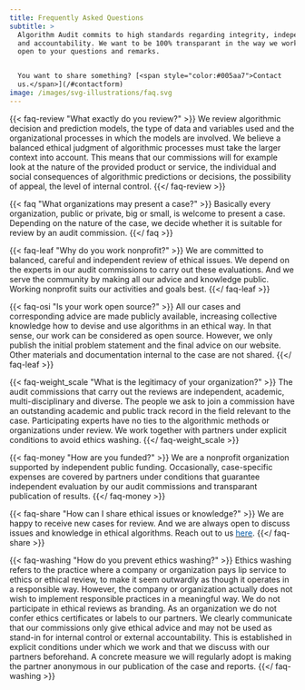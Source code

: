 ```yaml
---
title: Frequently Asked Questions
subtitle: >
  Algorithm Audit commits to high standards regarding integrity, independence
  and accountability. We want to be 100% transparant in the way we work. We are
  open to your questions and remarks.


  You want to share something? [<span style="color:#005aa7">Contact
  us.</span>](/#contactform)
image: /images/svg-illustrations/faq.svg
---
```


{{\< faq-review "What exactly do you review?" >}}
We review algorithmic decision and prediction models, the type of data and variables used and the organizational processes in which the models are involved. We believe a balanced ethical judgment of algorithmic processes must take the larger context into account. This means that our commissions will for example look at the nature of the provided product or service, the individual and social consequences of algorithmic predictions or decisions, the possibility of appeal, the level of internal control.
{{\</ faq-review >}}

{{\< faq "What organizations may present a case?" >}}
Basically every organization, public or private, big or small, is welcome to present a case. Depending on the nature of the case, we decide whether it is suitable for review by an audit commission.
{{\</ faq >}}

{{\< faq-leaf "Why do you work nonprofit?" >}}
We are committed to balanced, careful and independent review of ethical issues. We depend on the experts in our audit commissions to carry out these evaluations. And we serve the community by making all our advice and knowledge public. Working nonprofit suits our activities and goals best.
{{\</ faq-leaf >}}

{{\< faq-osi "Is your work open source?" >}} All our cases and corresponding advice are made publicly available, increasing collective knowledge how to devise and use algorithms in an ethical way. In that sense, our work can be considered as open source. However, we only publish the initial problem statement and the final advice on our website. Other materials and documentation internal to the case are not shared. {{\</ faq-leaf >}}

{{\< faq-weight\_scale "What is the legitimacy of your organization?" >}}
The audit commissions that carry out the reviews are independent, academic, multi-disciplinary and diverse. The people we ask to join a commission have an outstanding academic and public track record in the field relevant to the case. Participating experts have no ties to the algorithmic methods or organizations under review. We work together with partners under explicit conditions to avoid ethics washing.
{{\</ faq-weight\_scale >}}

{{\< faq-money "How are you funded?" >}}
We are a nonprofit organization supported by independent public funding. Occasionally, case-specific expenses are covered by partners under conditions that guarantee independent evaluation by our audit commissions and transparant publication of results.
{{\</ faq-money >}}

{{\< faq-share "How can I share ethical issues or knowledge?" >}}
We are happy to receive new cases for review. And we are always open to discuss issues and knowledge in ethical algorithms. Reach out to us [<span style="color:#005aa7">here</span>](/#contactform).
{{\</ faq-share >}}

{{\< faq-washing "How do you prevent ethics washing?" >}}
Ethics washing refers to the practice where a company or organization pays lip service to ethics or ethical review, to make it seem outwardly as though it operates in a responsible way. However, the company or organization actually does not wish to implement responsible practices in a meaningful way. We do not participate in ethical reviews as branding. As an organization we do not confer ethics certificates or labels to our partners. We clearly communicate that our commissions only give ethical advice and may not be used as stand-in for internal control or external accountability. This is established in explicit conditions under which we work and that we discuss with our partners beforehand. A concrete measure we will regularly adopt is making the partner anonymous in our publication of the case and reports.
{{\</ faq-washing >}}
